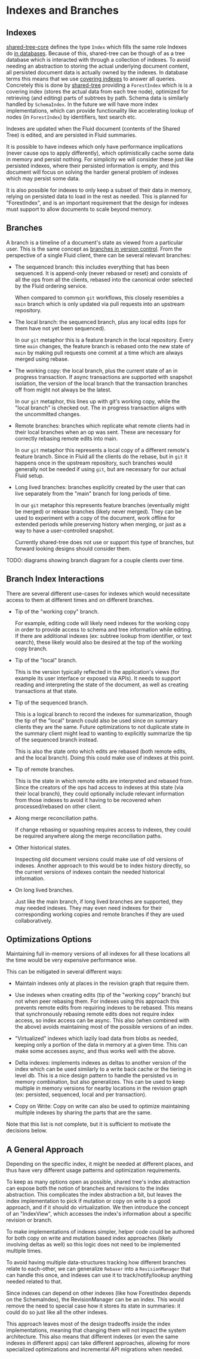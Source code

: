# Indexes and Branches

## Indexes

[shared-tree-core](../../src/shared-tree-core/README.md) defines the type `Index` which fills the same role Indexes do [in databases](https://en.wikipedia.org/wiki/Database_index).
Because of this, shared-tree can be though of as a tree database which is interacted with through a collection of indexes.
To avoid needing an abstraction to storing the actual underlying document content, all persisted document data is actually owned by the indexes.
In database terms this means that we use [covering indexes](https://en.wikipedia.org/wiki/Database_index#Covering_index) to answer all queries.
Concretely this is done by [shared-tree](../../src/shared-tree/README.md) providing a `ForestIndex` which is is a covering index (stores the actual data from each tree node), optimized for retrieving (and editing) parts of subtrees by path.
Schema data is similarly handled by `SchemaIndex`.
In the future we will have more index implementations, which can provide functionality like accelerating lookup of nodes (in `ForestIndex`) by identifiers, text search etc.

Indexes are updated when the Fluid document (contents of the Shared Tree) is edited, and are persisted in Fluid summaries.

It is possible to have indexes which only have performance implications (never cause ops to apply differently), which optimistically cache some data in memory and persist nothing.
For simplicity we will consider these just like persisted indexes, where their persisted information is empty, and this document will focus on solving the harder general problem of indexes which may persist some data.

It is also possible for indexes to only keep a subset of their data in memory, relying on persisted data to load in the rest as needed.
This is planned for "ForestIndex", and is an important requirement that the design for indexes must support to allow documents to scale beyond memory.

## Branches

A branch is a timeline of a document's state as viewed from a particular user.
This is the same concept as [branches in version control](<https://en.wikipedia.org/wiki/Branching_(version_control)>).
From the perspective of a single Fluid client, there can be several relevant branches:

-   The sequenced branch: this includes everything that has been sequenced.
    It is append-only (never rebased or reset) and consists of all the ops from all the clients, rebased into the canonical order selected by the Fluid ordering service.

    When compared to common `git` workflows, this closely resembles a `main` branch which is only updated via pull requests into an upstream repository.

-   The local branch: the sequenced branch, plus any local edits (ops for them have not yet been sequenced).

    In our `git` metaphor this is a feature branch in the local repository.
    Every time `main` changes, the feature branch is rebased onto the new state of `main` by making pull requests one
    commit at a time which are always merged using rebase.

-   The working copy: the local branch, plus the current state of an in progress transaction.
    If async transactions are supported with snapshot isolation, the version of the local branch that the transaction branches off from might not always be the latest.

    In our `git` metaphor, this lines up with git's working copy, while the "local branch" is checked out.
    The in progress transaction aligns with the uncommitted changes.

-   Remote branches: branches which replicate what remote clients had in their local branches when an op was sent.
    These are necessary for correctly rebasing remote edits into main.

    In our `git` metaphor this represents a local copy of a different remote's feature branch.
    Since in Fluid all the clients do the rebase, but in `git` it happens once in the upstream repository,
    such branches would generally not be needed if using `git`, but are necessary for our actual Fluid setup.

-   Long lived branches: branches explicitly created by the user that can live separately from the "main" branch for long periods of time.

    In our `git` metaphor this represents feature branches (eventually might be merged) or release branches (likely never merged).
    They can be used to experiment with a copy of the document, work offline for extended periods while preserving history when merging,
    or just as a way to have a user-controlled snapshot.

    Currently shared-tree does not use or support this type of branches, but forward looking designs should consider them.

TODO: diagrams showing branch diagram for a couple clients over time.

## Branch Index Interactions

There are several different use-cases for indexes which would necessitate access to them at different times and on different branches.

-   Tip of the "working copy" branch.

    For example, editing code will likely need indexes for the working copy in order to provide access to schema and tree information while editing.
    If there are additional indexes (ex: subtree lookup from identifier, or text search), these likely would also be desired at the top of the working copy branch.

-   Tip of the "local" branch.

    This is the version typically reflected in the application's views (for example its user interface or exposed via APIs).
    It needs to support reading and interpreting the state of the document, as well as creating transactions at that state.

-   Tip of the sequenced branch.

    This is a logical branch to record the indexes for summarization, though the tip of the "local" branch could also be used since on summary clients they are the same.
    Future optimizations to not duplicate state in the summary client might lead to wanting to explicitly summarize the tip of the sequenced branch instead.

    This is also the state onto which edits are rebased (both remote edits, and the local branch).
    Doing this could make use of indexes at this point.

-   Tip of remote branches.

    This is the state in which remote edits are interpreted and rebased from.
    Since the creators of the ops had access to indexes at this state (via their local branch),
    they could optionally include relevant information from those indexes to avoid it having to be recovered when processed/rebased on other client.

-   Along merge reconciliation paths.

    If change rebasing or squashing requires access to indexes, they could be required anywhere along the merge reconciliation paths.

-   Other historical states.

    Inspecting old document versions could make use of old versions of indexes.
    Another approach to this would be to index history directly, so the current versions of indexes contain the needed historical information.

-   On long lived branches.

    Just like the main branch, if long lived branches are supported, they may needed indexes.
    They may even need indexes for their corresponding working copies and remote branches if they are used collaboratively.

## Optimizations Options

Maintaining full in-memory versions of all indexes for all these locations all the time would be very expensive performance wise.

This can be mitigated in several different ways:

-   Maintain indexes only at places in the revision graph that require them.

-   Use indexes when creating edits (tip of the "working copy" branch) but not when peer rebasing them.
    For indexes using this approach this prevents remote edits from requiring indexes to be rebased.
    This means that synchronously rebasing remote edits does not require index access, so index access can be async.
    This also (when combined with the above) avoids maintaining most of the possible versions of an index.

-   "Virtualized" indexes which lazily load data from blobs as needed, keeping only a portion of the data in memory at a given time.
    This can make some accesses async, and thus works well with the above.

-   Delta indexes: implements indexes as deltas to another version of the index which can be used similarly to a write back cache or the tiering in level db.
    This is a nice design pattern to handle the persisted vs in memory combination, but also generalizes.
    This can be used to keep multiple in memory versions for nearby locations in the revision graph (ex: persisted, sequenced, local and per transaction).

-   Copy on Write: Copy on write can also be used to optimize maintaining multiple indexes by sharing the parts that are the same.

Note that this list is not complete, but it is sufficient to motivate the decisions below.

## A General Approach

Depending on the specific index, it might be needed at different places, and thus have very different usage patterns and optimization requirements.

To keep as many options open as possible, shared tree's index abstraction can expose both the notion of branches and revisions to the index abstraction.
This complicates the index abstraction a bit, but leaves the index implementation to pick if mutation or copy on write is a good approach, and if it should do virtualization.
We then introduce the concept of an "IndexView", which accesses the index's information about a specific revision or branch.

To make implementations of indexes simpler, helper code could be authored for both copy on write and mutation based index approaches (likely involving deltas as well) so this logic does not need to be implemented multiple times.

To avoid having multiple data-structures tracking how different branches relate to each-other, we can generalize `Rebaser` into a `RevisionManager` that can handle this once, and indexes can use it to track/notify/lookup anything needed related to that.

Since indexes can depend on other indexes (like how ForestIndex depends on the SchemaIndex), the RevisionManager can be an index.
This would remove the need to special case how it stores its state in summaries: it could do so just like all the other indexes.

This approach leaves most of the design tradeoffs inside the index implementations, meaning that changing them will not impact the system architecture.
This also means that different indexes (or even the same indexes in different apps) can take different approaches, allowing for more specialized optimizations and incremental API migrations when needed.
